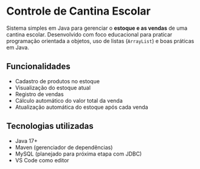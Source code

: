 # Controle de Cantina Escolar

Sistema simples em Java para gerenciar o **estoque e as vendas** de uma cantina escolar. Desenvolvido com foco educacional para praticar programação orientada a objetos, uso de listas (`ArrayList`) e boas práticas em Java.

## Funcionalidades
- Cadastro de produtos no estoque
- Visualização do estoque atual
- Registro de vendas
- Cálculo automático do valor total da venda
- Atualização automática do estoque após cada venda

## Tecnologias utilizadas
- Java 17+
- Maven (gerenciador de dependências)
- MySQL (planejado para próxima etapa com JDBC)
- VS Code como editor
  

